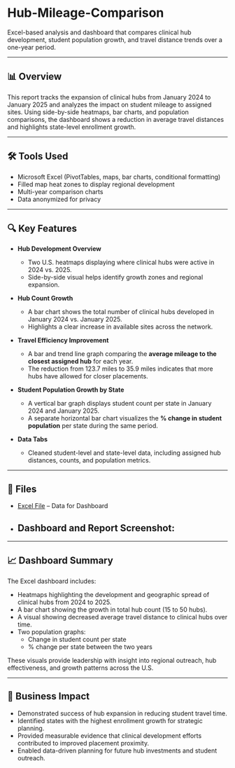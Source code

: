 # Hub-Mileage-Comparison
Excel-based analysis and dashboard that compares clinical hub development, student population growth, and travel distance trends over a one-year period.

---

## 📊 Overview
This report tracks the expansion of clinical hubs from January 2024 to January 2025 and analyzes the impact on student mileage to assigned sites. Using side-by-side heatmaps, bar charts, and population comparisons, the dashboard shows a reduction in average travel distances and highlights state-level enrollment growth.

---

## 🛠 Tools Used
- Microsoft Excel (PivotTables, maps, bar charts, conditional formatting)
- Filled map heat zones to display regional development
- Multi-year comparison charts
- Data anonymized for privacy

---

## 🔍 Key Features
- **Hub Development Overview**
  - Two U.S. heatmaps displaying where clinical hubs were active in 2024 vs. 2025.
  - Side-by-side visual helps identify growth zones and regional expansion.

- **Hub Count Growth**
  - A bar chart shows the total number of clinical hubs developed in January 2024 vs. January 2025.
  - Highlights a clear increase in available sites across the network.

- **Travel Efficiency Improvement**
  - A bar and trend line graph comparing the **average mileage to the closest assigned hub** for each year.
  - The reduction from 123.7 miles to 35.9 miles indicates that more hubs have allowed for closer placements.

- **Student Population Growth by State**
  - A vertical bar graph displays student count per state in January 2024 and January 2025.
  - A separate horizontal bar chart visualizes the **% change in student population** per state during the same period.

- **Data Tabs**
  - Cleaned student-level and state-level data, including assigned hub distances, counts, and population metrics.

---

## 📁 Files
- <a href="https://github.com/AlfredoDGallardo/Hub-Mileage-Comparison/blob/main/Anonymize_Sample_2024-2025%20Hub%20Comparison.xlsx">Excel File</a> – Data for Dashboard
- Dashboard and Report Screenshot:
  - 


---

## 📈 Dashboard Summary
The Excel dashboard includes:
- Heatmaps highlighting the development and geographic spread of clinical hubs from 2024 to 2025.
- A bar chart showing the growth in total hub count (15 to 50 hubs).
- A visual showing decreased average travel distance to clinical hubs over time.
- Two population graphs:
  - Change in student count per state
  - % change per state between the two years

These visuals provide leadership with insight into regional outreach, hub effectiveness, and growth patterns across the U.S.

---

## 💼 Business Impact
- Demonstrated success of hub expansion in reducing student travel time.
- Identified states with the highest enrollment growth for strategic planning.
- Provided measurable evidence that clinical development efforts contributed to improved placement proximity.
- Enabled data-driven planning for future hub investments and student outreach.
